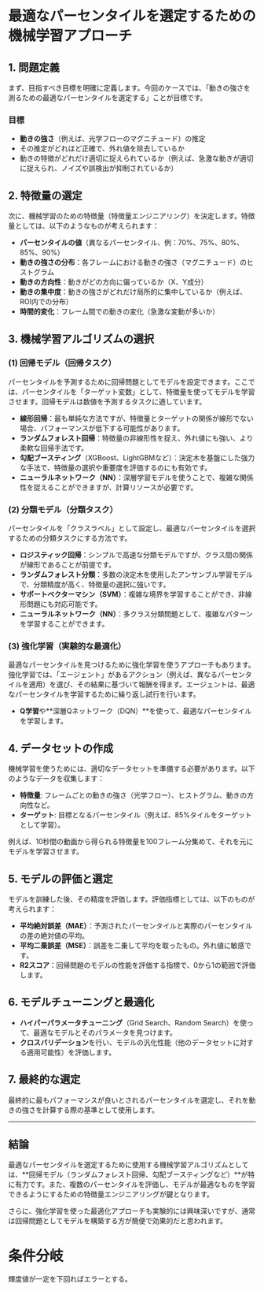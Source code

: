 # 最適なパーセンタイルを選定するための機械学習アプローチ

## 1. 問題定義

まず、目指すべき目標を明確に定義します。今回のケースでは、「動きの強さを測るための最適なパーセンタイルを選定する」ことが目標です。

### 目標
- **動きの強さ**（例えば、光学フローのマグニチュード）の推定
- その推定がどれほど正確で、外れ値を除去しているか
- 動きの特徴がどれだけ適切に捉えられているか（例えば、急激な動きが適切に捉えられ、ノイズや誤検出が抑制されているか）

## 2. 特徴量の選定

次に、機械学習のための特徴量（特徴量エンジニアリング）を決定します。特徴量としては、以下のようなものが考えられます：

- **パーセンタイルの値**（異なるパーセンタイル、例：70%、75%、80%、85%、90%）
- **動きの強さの分布**：各フレームにおける動きの強さ（マグニチュード）のヒストグラム
- **動きの方向性**：動きがどの方向に偏っているか（X、Y成分）
- **動きの集中度**：動きの強さがどれだけ局所的に集中しているか（例えば、ROI内での分布）
- **時間的変化**：フレーム間での動きの変化（急激な変動が多いか）

## 3. 機械学習アルゴリズムの選択

### (1) 回帰モデル（回帰タスク）
パーセンタイルを予測するために回帰問題としてモデルを設定できます。ここでは、パーセンタイルを「ターゲット変数」として、特徴量を使ってモデルを学習させます。回帰モデルは数値を予測するタスクに適しています。

- **線形回帰**：最も単純な方法ですが、特徴量とターゲットの関係が線形でない場合、パフォーマンスが低下する可能性があります。
- **ランダムフォレスト回帰**：特徴量の非線形性を捉え、外れ値にも強い、より柔軟な回帰手法です。
- **勾配ブースティング**（XGBoost、LightGBMなど）：決定木を基盤にした強力な手法で、特徴量の選択や重要度を評価するのにも有効です。
- **ニューラルネットワーク（NN）**：深層学習モデルを使うことで、複雑な関係性を捉えることができますが、計算リソースが必要です。

### (2) 分類モデル（分類タスク）
パーセンタイルを「クラスラベル」として設定し、最適なパーセンタイルを選択するための分類タスクにする方法です。

- **ロジスティック回帰**：シンプルで高速な分類モデルですが、クラス間の関係が線形であることが前提です。
- **ランダムフォレスト分類**：多数の決定木を使用したアンサンブル学習モデルで、分類精度が高く、特徴量の選択に強いです。
- **サポートベクターマシン（SVM）**：複雑な境界を学習することができ、非線形問題にも対応可能です。
- **ニューラルネットワーク（NN）**：多クラス分類問題として、複雑なパターンを学習することができます。

### (3) 強化学習（実験的な最適化）
最適なパーセンタイルを見つけるために強化学習を使うアプローチもあります。強化学習では、「エージェント」があるアクション（例えば、異なるパーセンタイルを適用）を選び、その結果に基づいて報酬を得ます。エージェントは、最適なパーセンタイルを学習するために繰り返し試行を行います。

- **Q学習**や**深層Qネットワーク（DQN）**を使って、最適なパーセンタイルを学習します。

## 4. データセットの作成

機械学習を使うためには、適切なデータセットを準備する必要があります。以下のようなデータを収集します：

- **特徴量**: フレームごとの動きの強さ（光学フロー）、ヒストグラム、動きの方向性など。
- **ターゲット**: 目標となるパーセンタイル（例えば、85%タイルをターゲットとして学習）。

例えば、10秒間の動画から得られる特徴量を100フレーム分集めて、それを元にモデルを学習させます。

## 5. モデルの評価と選定

モデルを訓練した後、その精度を評価します。評価指標としては、以下のものが考えられます：

- **平均絶対誤差（MAE）**：予測されたパーセンタイルと実際のパーセンタイルの差の絶対値の平均。
- **平均二乗誤差（MSE）**：誤差を二乗して平均を取ったもの。外れ値に敏感です。
- **R2スコア**：回帰問題のモデルの性能を評価する指標で、0から1の範囲で評価します。

## 6. モデルチューニングと最適化

- **ハイパーパラメータチューニング**（Grid Search、Random Search）を使って、最適なモデルとそのパラメータを見つけます。
- **クロスバリデーション**を行い、モデルの汎化性能（他のデータセットに対する適用可能性）を評価します。

## 7. 最終的な選定

最終的に最もパフォーマンスが良いとされるパーセンタイルを選定し、それを動きの強さを計算する際の基準として使用します。

---

## 結論

最適なパーセンタイルを選定するために使用する機械学習アルゴリズムとしては、**回帰モデル（ランダムフォレスト回帰、勾配ブースティングなど）**が特に有力です。また、複数のパーセンタイルを評価し、モデルが最適なものを学習できるようにするための特徴量エンジニアリングが鍵となります。

さらに、強化学習を使った最適化アプローチも実験的には興味深いですが、通常は回帰問題としてモデルを構築する方が簡便で効果的だと思われます。



# 条件分岐
輝度値が一定を下回ればエラーとする。
